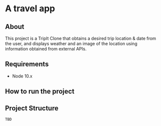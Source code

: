 # A travel app

## About

This project is a TripIt Clone that obtains a desired trip location & date from the user, and displays weather and an image of the location using information obtained from external APIs.

## Requirements

- Node 10.x

## How to run the project

## Project Structure

```
TBD
```
